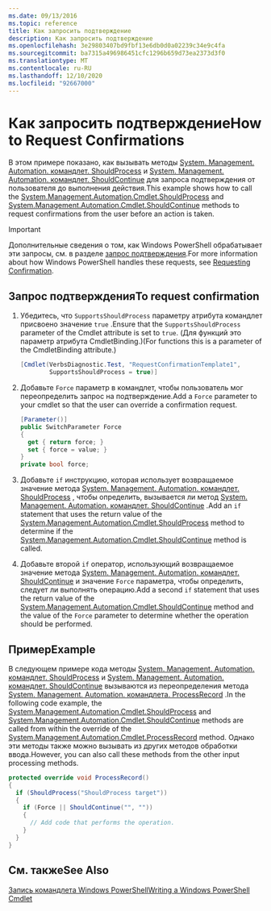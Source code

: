 ```yaml
---
ms.date: 09/13/2016
ms.topic: reference
title: Как запросить подтверждение
description: Как запросить подтверждение
ms.openlocfilehash: 3e29803407bd9fbf13e6db0d0a02239c34e9c4fa
ms.sourcegitcommit: ba7315a496986451cfc1296b659d73ea2373d3f0
ms.translationtype: MT
ms.contentlocale: ru-RU
ms.lasthandoff: 12/10/2020
ms.locfileid: "92667000"
---
```

# <a name="how-to-request-confirmations"></a><span data-ttu-id="1b0cb-103">Как запросить подтверждение</span><span class="sxs-lookup"><span data-stu-id="1b0cb-103">How to Request Confirmations</span></span>

<span data-ttu-id="1b0cb-104">В этом примере показано, как вызывать методы [System. Management. Automation. командлет. ShouldProcess](/dotnet/api/System.Management.Automation.Cmdlet.ShouldProcess) и [System. Management. Automation. командлет. ShouldContinue](/dotnet/api/System.Management.Automation.Cmdlet.ShouldContinue) для запроса подтверждения от пользователя до выполнения действия.</span><span class="sxs-lookup"><span data-stu-id="1b0cb-104">This example shows how to call the [System.Management.Automation.Cmdlet.ShouldProcess](/dotnet/api/System.Management.Automation.Cmdlet.ShouldProcess) and [System.Management.Automation.Cmdlet.ShouldContinue](/dotnet/api/System.Management.Automation.Cmdlet.ShouldContinue) methods to request confirmations from the user before an action is taken.</span></span>

> [!IMPORTANT]
> <span data-ttu-id="1b0cb-105">Дополнительные сведения о том, как Windows PowerShell обрабатывает эти запросы, см. в разделе [запрос подтверждения](./requesting-confirmation-from-cmdlets.md).</span><span class="sxs-lookup"><span data-stu-id="1b0cb-105">For more information about how Windows PowerShell handles these requests, see [Requesting Confirmation](./requesting-confirmation-from-cmdlets.md).</span></span>

## <a name="to-request-confirmation"></a><span data-ttu-id="1b0cb-106">Запрос подтверждения</span><span class="sxs-lookup"><span data-stu-id="1b0cb-106">To request confirmation</span></span>

1. <span data-ttu-id="1b0cb-107">Убедитесь, что `SupportsShouldProcess` параметру атрибута командлет присвоено значение `true` .</span><span class="sxs-lookup"><span data-stu-id="1b0cb-107">Ensure that the `SupportsShouldProcess` parameter of the Cmdlet attribute is set to `true`.</span></span> <span data-ttu-id="1b0cb-108">(Для функций это параметр атрибута CmdletBinding.)</span><span class="sxs-lookup"><span data-stu-id="1b0cb-108">(For functions this is a parameter of the CmdletBinding attribute.)</span></span>

    ```csharp
    [Cmdlet(VerbsDiagnostic.Test, "RequestConfirmationTemplate1",
            SupportsShouldProcess = true)]
    ```

2. <span data-ttu-id="1b0cb-109">Добавьте `Force` параметр в командлет, чтобы пользователь мог переопределить запрос на подтверждение.</span><span class="sxs-lookup"><span data-stu-id="1b0cb-109">Add a `Force` parameter to your cmdlet so that the user can override a confirmation request.</span></span>

    ```csharp
    [Parameter()]
    public SwitchParameter Force
    {
      get { return force; }
      set { force = value; }
    }
    private bool force;
    ```

3. <span data-ttu-id="1b0cb-110">Добавьте `if` инструкцию, которая использует возвращаемое значение метода [System. Management. Automation. командлет. ShouldProcess](/dotnet/api/System.Management.Automation.Cmdlet.ShouldProcess) , чтобы определить, вызывается ли метод [System. Management. Automation. командлет. ShouldContinue](/dotnet/api/System.Management.Automation.Cmdlet.ShouldContinue) .</span><span class="sxs-lookup"><span data-stu-id="1b0cb-110">Add an `if` statement that uses the return value of the [System.Management.Automation.Cmdlet.ShouldProcess](/dotnet/api/System.Management.Automation.Cmdlet.ShouldProcess) method to determine if the [System.Management.Automation.Cmdlet.ShouldContinue](/dotnet/api/System.Management.Automation.Cmdlet.ShouldContinue) method is called.</span></span>

4. <span data-ttu-id="1b0cb-111">Добавьте второй `if` оператор, использующий возвращаемое значение метода [System. Management. Automation. командлет. ShouldContinue](/dotnet/api/System.Management.Automation.Cmdlet.ShouldContinue) и значение `Force` параметра, чтобы определить, следует ли выполнять операцию.</span><span class="sxs-lookup"><span data-stu-id="1b0cb-111">Add a second `if` statement that uses the return value of the [System.Management.Automation.Cmdlet.ShouldContinue](/dotnet/api/System.Management.Automation.Cmdlet.ShouldContinue) method and the value of the `Force` parameter to determine whether the operation should be performed.</span></span>

## <a name="example"></a><span data-ttu-id="1b0cb-112">Пример</span><span class="sxs-lookup"><span data-stu-id="1b0cb-112">Example</span></span>

<span data-ttu-id="1b0cb-113">В следующем примере кода методы [System. Management. Automation. командлет. ShouldProcess](/dotnet/api/System.Management.Automation.Cmdlet.ShouldProcess) и [System. Management. Automation. командлет. ShouldContinue](/dotnet/api/System.Management.Automation.Cmdlet.ShouldContinue) вызываются из переопределения метода [System. Management. Automation. командлета. ProcessRecord](/dotnet/api/System.Management.Automation.Cmdlet.ProcessRecord) .</span><span class="sxs-lookup"><span data-stu-id="1b0cb-113">In the following code example, the [System.Management.Automation.Cmdlet.ShouldProcess](/dotnet/api/System.Management.Automation.Cmdlet.ShouldProcess) and [System.Management.Automation.Cmdlet.ShouldContinue](/dotnet/api/System.Management.Automation.Cmdlet.ShouldContinue) methods are called from within the override of the [System.Management.Automation.Cmdlet.ProcessRecord](/dotnet/api/System.Management.Automation.Cmdlet.ProcessRecord) method.</span></span> <span data-ttu-id="1b0cb-114">Однако эти методы также можно вызывать из других методов обработки ввода.</span><span class="sxs-lookup"><span data-stu-id="1b0cb-114">However, you can also call these methods from the other input processing methods.</span></span>

```csharp
protected override void ProcessRecord()
{
  if (ShouldProcess("ShouldProcess target"))
  {
    if (Force || ShouldContinue("", ""))
    {
      // Add code that performs the operation.
    }
  }
}
```

## <a name="see-also"></a><span data-ttu-id="1b0cb-115">См. также</span><span class="sxs-lookup"><span data-stu-id="1b0cb-115">See Also</span></span>

[<span data-ttu-id="1b0cb-116">Запись командлета Windows PowerShell</span><span class="sxs-lookup"><span data-stu-id="1b0cb-116">Writing a Windows PowerShell Cmdlet</span></span>](./writing-a-windows-powershell-cmdlet.md)
